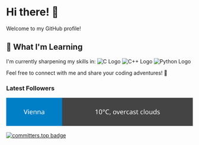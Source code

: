 # Hi there! 👋

Welcome to my GitHub profile!

## 🌱 What I'm Learning

I'm currently sharpening my skills in: ![C Logo](https://img.shields.io/badge/-C-000000?style=flat-square&logo=C&logoColor=white) ![C++ Logo](https://img.shields.io/badge/-C++-000000?style=flat-square&logo=C%2B%2B&logoColor=white) ![Python Logo](https://img.shields.io/badge/-Python-008000?style=flat-square&logo=Python&logoColor=white) 

Feel free to connect with me and share your coding adventures! 🚀

### Latest Followers

<!-- FOLLOWERS:START -->
<!-- FOLLOWERS:END -->



[![vienna](https://raw.githubusercontent.com/hu8813/hu8813/main/weather_badge.svg)](https://playing-with-fastapi.vercel.app/weather/vienna)



[![committers.top badge](https://user-badge.committers.top/austria/hu8813.svg)](https://user-badge.committers.top/austria/hu8813)

